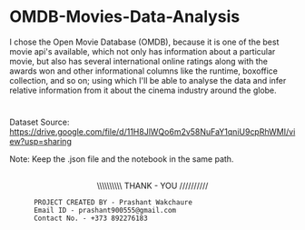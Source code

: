 # OMDB-Movies-Data-Analysis
I chose the Open Movie Database (OMDB), because it is one of the best movie api's available, which not only has information about a particular movie, but also has several international online ratings along with the awards won and other informational columns like the runtime, boxoffice collection, and so on; using which I'll be able to analyse the data and infer relative information from it about the cinema industry around the globe.

#

Dataset Source: https://drive.google.com/file/d/11H8JlWQo6m2v58NuFaY1qniU9cpRhWMI/view?usp=sharing

Note: Keep the .json file and the notebook in the same path.

##

 
 <p align="center"> \\\\\\\\\\ THANK - YOU ////////// </p>

          PROJECT CREATED BY - Prashant Wakchaure
          Email ID - prashant900555@gmail.com
          Contact No. - +373 892276183
